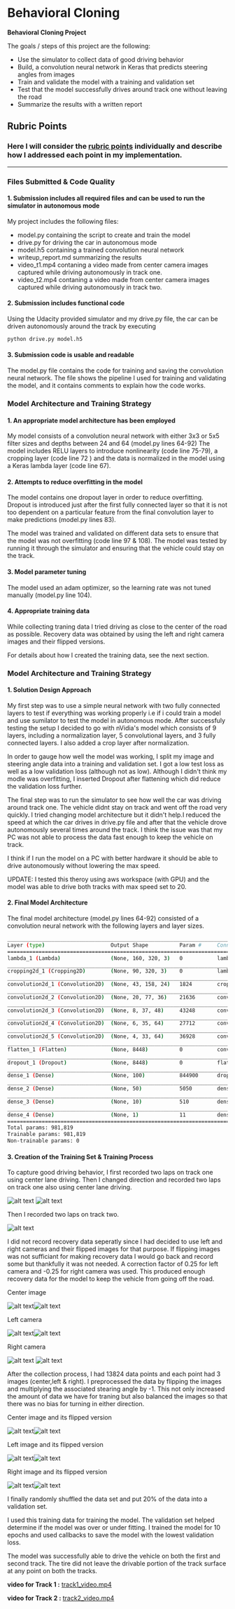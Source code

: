 # **Behavioral Cloning** 

**Behavioral Cloning Project**

The goals / steps of this project are the following:
* Use the simulator to collect data of good driving behavior
* Build, a convolution neural network in Keras that predicts steering angles from images
* Train and validate the model with a training and validation set
* Test that the model successfully drives around track one without leaving the road
* Summarize the results with a written report


[//]: # (Image References)

[image1]: ./examples/0center.png "center image"
[image2]: ./examples/0center_flipped.png "center flipped image"
[image3]: ./examples/0left.png "left image"
[image4]: ./examples/0left_flipped.png "left flipped image"
[image5]: ./examples/0right.png "right image"
[image6]: ./examples/0right_flipped.png "right flipped image"
[image8]: ./examples/2000center.png "center image"
[image9]: ./examples/2000center_flipped.png "center flipped image"
[image10]: ./examples/2000left.png "left image"
[image11]: ./examples/2000left_flipped.png "left flipped image"
[image12]: ./examples/2000right.png "right image"
[image13]: ./examples/2000right_flipped.png "right flipped image"
[image15]: ./examples/4000center.png "center image"
[image16]: ./examples/4000center_flipped.png "center flipped image"
[image17]: ./examples/4000left.png "left image"
[image18]: ./examples/4000left_flipped.png "left flipped image"
[image19]: ./examples/4000right.png "right image"
[image20]: ./examples/4000right_flipped.png "right flipped image"
[image22]: ./examples/6000center.png "center image"
[image23]: ./examples/6000center_flipped.png "center flipped image"
[image24]: ./examples/6000left.png "left image"
[image25]: ./examples/6000left_flipped.png "left flipped image"
[image26]: ./examples/6000right.png "right image"
[image27]: ./examples/6000right_flipped.png "right flipped image"
[image29]: ./examples/8000center.png "center image"
[image30]: ./examples/8000center_flipped.png "center flipped image"
[image31]: ./examples/8000left.png "left image"
[image32]: ./examples/8000left_flipped.png "left flipped image"
[image33]: ./examples/8000right.png "right image"
[image34]: ./examples/8000right_flipped.png "right flipped image"
[image36]: ./examples/10000center.png "center image"
[image37]: ./examples/10000center_flipped.png "center flipped image"
[image38]: ./examples/10000left.png "left image"
[image39]: ./examples/10000left_flipped.png "left flipped image"
[image40]: ./examples/10000right.png "right image"
[image41]: ./examples/10000right_flipped.png "right flipped image"
[image43]: ./examples/12000center.png "center image"
[image44]: ./examples/12000center_flipped.png "center flipped image"
[image45]: ./examples/12000left.png "left image"
[image46]: ./examples/12000left_flipped.png "left flipped image"
[image47]: ./examples/12000right.png "right image"
[image48]: ./examples/12000right_flipped.png "right flipped image"
[image49]: ./examples/Capture.PNG  "track1 forward" 
[image50]: ./examples/Capture2.PNG "track1 backward"
[image51]: ./examples/Capture3.PNG "track2 forward"
[track1_video.mp4]:  ./track1_video.mp4
[track2_video.mp4]:  ./track2_video.mp4

## Rubric Points
### Here I will consider the [rubric points](https://review.udacity.com/#!/rubrics/432/view) individually and describe how I addressed each point in my implementation.  

---
### Files Submitted & Code Quality

#### 1. Submission includes all required files and can be used to run the simulator in autonomous mode

My project includes the following files:
* model.py containing the script to create and train the model
* drive.py for driving the car in autonomous mode
* model.h5 containing a trained convolution neural network
* writeup_report.md summarizing the results
* video_t1.mp4 contaning a video made from center camera images captured while driving autonomously in track one.
* video_t2.mp4 contaning a video made from center camera images captured while driving autonomously in track two. 


#### 2. Submission includes functional code
Using the Udacity provided simulator and my drive.py file, the car can be driven autonomously around the track by executing 
```sh
python drive.py model.h5
```

#### 3. Submission code is usable and readable

The model.py file contains the code for training and saving the convolution neural network. The file shows the pipeline I used for training and validating the model, and it contains comments to explain how the code works.

### Model Architecture and Training Strategy

#### 1. An appropriate model architecture has been employed

My model consists of a convolution neural network with either 3x3 or 5x5 filter sizes and depths between 24 and 64 (model.py lines 64-92) 
The model includes RELU layers to introduce nonlinearity (code line 75-79), a cropping layer (code line 72 ) and the data is normalized in the model using a Keras lambda layer (code line 67). 

#### 2. Attempts to reduce overfitting in the model

The model contains one dropout layer in order to reduce overfitting. Dropout is introduced just after the first fully connected layer so that it is not too dependent on a particular feature from the final convolution layer to make predictions (model.py lines 83). 

The model was trained and validated on different data sets to ensure that the model was not overfitting (code line 97 & 108). The model was tested by running it through the simulator and ensuring that the vehicle could stay on the track.

#### 3. Model parameter tuning

The model used an adam optimizer, so the learning rate was not tuned manually (model.py line 104).

#### 4. Appropriate training data

While collecting traning data I tried driving as close to the center of the road as possible. Recovery data was obtained by using the left and right camera images and their flipped versions.  

For details about how I created the training data, see the next section. 

### Model Architecture and Training Strategy

#### 1. Solution Design Approach

My first step was to use a simple neural network with two fully connected layers to test if everything was working properly i.e if i could train a model and use sumilator to test the model in autonomous mode. After successfuly testing the setup I decided to go with nVidia's model which consists of 9 layers, including a normalization layer, 5 convolutional layers, and 3 fully connected layers.
I also added a crop layer after normalization.

In order to gauge how well the model was working, I split my image and steering angle data into a training and validation set. I got a low test loss as well as a low validation loss (although not as low). Although I didn't think my modle was overfitting, I inserted Dropout after flattening which did reduce the validation loss further.    

The final step was to run the simulator to see how well the car was driving around track one. The vehicle didnt stay on track and went off the road very quickly. I tried changing model architecture but it didn't help.I reduced the speed at which the car drives in drive.py file and after that the vehicle drove autonomously several times around the track. I think the issue was that my PC was not able to process the data fast enough to keep the vehicle on track. 

I think if I run the model on a PC with better hardware it should be able to drive autonomously without lowering the max speed.

UPDATE: I tested this theroy using aws workspace (with GPU) and the model was able to drive both tracks with max speed set to 20.


#### 2. Final Model Architecture

The final model architecture (model.py lines 64-92) consisted of a convolution neural network with the following layers and layer sizes.

```sh
____________________________________________________________________________________________________
Layer (type)                     Output Shape          Param #     Connected to                     
====================================================================================================
lambda_1 (Lambda)                (None, 160, 320, 3)   0           lambda_input_1[0][0]             
____________________________________________________________________________________________________
cropping2d_1 (Cropping2D)        (None, 90, 320, 3)    0           lambda_1[0][0]                   
____________________________________________________________________________________________________
convolution2d_1 (Convolution2D)  (None, 43, 158, 24)   1824        cropping2d_1[0][0]               
____________________________________________________________________________________________________
convolution2d_2 (Convolution2D)  (None, 20, 77, 36)    21636       convolution2d_1[0][0]            
____________________________________________________________________________________________________
convolution2d_3 (Convolution2D)  (None, 8, 37, 48)     43248       convolution2d_2[0][0]            
____________________________________________________________________________________________________
convolution2d_4 (Convolution2D)  (None, 6, 35, 64)     27712       convolution2d_3[0][0]            
____________________________________________________________________________________________________
convolution2d_5 (Convolution2D)  (None, 4, 33, 64)     36928       convolution2d_4[0][0]            
____________________________________________________________________________________________________
flatten_1 (Flatten)              (None, 8448)          0           convolution2d_5[0][0]            
____________________________________________________________________________________________________
dropout_1 (Dropout)              (None, 8448)          0           flatten_1[0][0]                  
____________________________________________________________________________________________________
dense_1 (Dense)                  (None, 100)           844900      dropout_1[0][0]                  
____________________________________________________________________________________________________
dense_2 (Dense)                  (None, 50)            5050        dense_1[0][0]                    
____________________________________________________________________________________________________
dense_3 (Dense)                  (None, 10)            510         dense_2[0][0]                    
____________________________________________________________________________________________________
dense_4 (Dense)                  (None, 1)             11          dense_3[0][0]                    
====================================================================================================
Total params: 981,819
Trainable params: 981,819
Non-trainable params: 0
```

#### 3. Creation of the Training Set & Training Process

To capture good driving behavior, I first recorded two laps on track one using center lane driving. Then I changed direction and recorded two laps on track one also using center lane driving. 

![alt text][image49] ![alt text][image50]

Then I recorded two laps on track two.


![alt text][image51]

I did not record recovery data seperatly since I had decided to use left and right cameras and their flipped images for that purpose. If flipping images was not sufficiant for making recovery data I would go back and record some but thankfully it was not needed.
A correction factor of 0.25 for left camera and -0.25 for right camera was used. This produced enough recovery data for the model to keep the vehicle from going off the road.

Center image 

![alt text][image8]![alt text][image1]

Left camera

![alt text][image10]![alt text][image3]

Right camera

![alt text][image12] ![alt text][image5]



After the collection process, I had 13824 data points and each point had 3 images (center,left & right). I preprocessed the data by flipping the images and multiplying the associated stearing angle by -1. This not only increased the amount of data we have for traning but also balanced the images so that there was no bias for turning in either direction.

Center image and its flipped version

![alt text][image43]![alt text][image44]

Left image and its flipped version

![alt text][image45]![alt text][image46]

Right image and its flipped version

![alt text][image47]![alt text][image48]

I finally randomly shuffled the data set and put 20% of the data into a validation set. 

I used this training data for training the model. The validation set helped determine if the model was over or under fitting. I trained the model for 10 epochs and used callbacks to save the model with the lowest validation loss.

The model was successfully able to drive the vehicle on both the first and second track. The tire did not leave the drivable portion of the track surface at any point on both the tracks.

**video for Track 1 :** [track1_video.mp4]

**video for Track 2 :** [track2_video.mp4]
